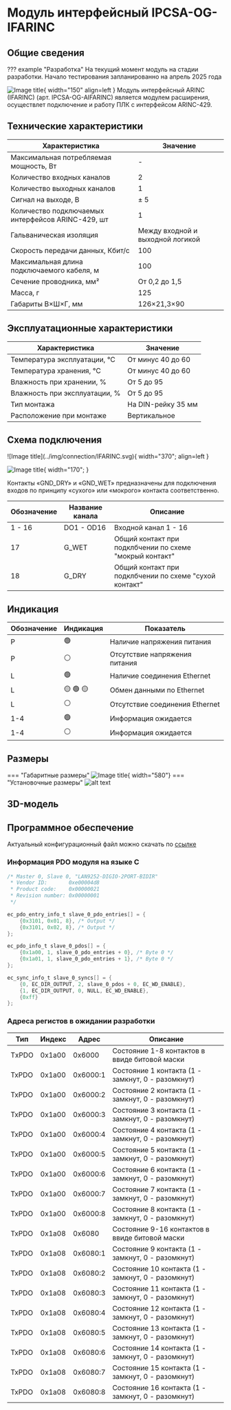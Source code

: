 # Модуль интерфейсный IPCSA-OG-IFARINC

## Общие сведения

??? example "Разработка"
    На текущий момент модуль на стадии разработки. Начало тестирования запланированно на апрель 2025 года 

<div class="grid cards" markdown>

![Image title](../img/modules/IFARINC.png){ width="150" align=left  }
 Модуль интерфейсный ARINC (IFARINC) (арт. IPCSA-OG-AIFARINC) является модулем расширения, осуществлет подключение и работу ПЛК с интерфейсом ARINC-429.
</div>

## Технические характеристики 
| Характеристика                                      | Значение                                       |
|----------------------------------------------------|-----------------------------------------------|
| Максимальная потребляемая мощность, Вт            | -                                             |
| Количество входных каналов                        | 2                                             |
| Количество выходных каналов                       | 1                                             |
| Сигнал на выходе, В                               | ± 5                                           |
| Количество подключаемых интерфейсов ARINC-429, шт | 1                                             |
| Гальваническая изоляция                           | Между входной и выходной логикой              |
| Скорость передачи данных, Кбит/с                  | 100                                           |
| Максимальная длина подключаемого кабеля, м        | 100                                           |
| Сечение проводника, мм²                           | От 0,2 до 1,5                                 |
| Масса, г                                          | 125                                           |
| Габариты В×Ш×Г, мм                                | 126×21,3×90                                   |

## Эксплуатационные характеристики
| Характеристика                   | Значение           |
| -------------------------------- | -                  |
| Температура эксплуатации, °С     | От минус 40 до 60  |
| Температура хранения, °С         | От минус 40 до 60  |
| Влажность при хранении, %	       | От 5 до 95         |
| Влажность при эксплуатации, %    | От 5 до 95         |
| Тип монтажа                      | На DIN-рейку 35 мм |
| Расположение при монтаже         | Вертикальное       |

## Схема подключения
<div class="grid cards" markdown>
![Image title](../img/connection/IFARINC.svg){ width="370"; align=left  }

![Image title](../img/connection/connector_18pin.png){ width="170";  }
</div>

Контакты «GND_DRY» и «GND_WET» предназначены для подключения входов по принципу «сухого» или «мокрого» контакта соответственно.

| Обозначение | Название канала | Описание                       |
|-------------|-----------------|--------------------------------|
| 1 - 16      | DO1 - OD16      | Входной канал 1 - 16          |
| 17          | G_WET             | Общий контакт при подклбчении по схеме "мокрый контакт"|
| 18          | G_DRY            | Общий контакт при подклбчении по схеме "сухой контакт" |

## Индикация
| Обозначение | Индикация | Показатель |
|------------------|----------------------|---------------------------------------|
| P | :green_circle:| Наличие напряжения питания |
| P | :white_circle:| Отсутствие напряжения питания |
| L | :green_circle:| Наличие соединения Ethernet |
| L | :yellow_circle: :green_circle: :yellow_circle: | Обмен данными по Ethernet |
| L | :white_circle:| Отсутствие соединения Ethernet|
| 1-4 | :green_circle:| Информация ожидается  |
| 1-4 | :white_circle:| Информация ожидается  |

## Размеры
=== "Габаритные размеры" 
    ![Image title](../img/dimensions/overall_dimensions_extensions.png){ width="580"}
=== "Установочные размеры"
    ![alt text](../img/dimensions/installation_dimensions.png) 

## 3D-модель
<model-viewer src="https://xn--j1abl.online//img/3d/DI.glb"
alt="3D Model"
auto-rotate
camera-controls
poster="https://xn--j1abl.online//img/3d/posterDI.webp"
camera-orbit="160deg 75deg 348m"
field-of-view="30deg"
exposure="0.5"
style="width: 100%; height: 500px;">
</model-viewer>

## Программное обеспечение
Актуальный конфигурационный файл можно скачать по 
<a href="../../downloads/IPCSA_OG.xml" download>ссылке</a>


### Информация PDO модуля на языке C

``` c title="Ethercat cstruct"
/* Master 0, Slave 0, "LAN9252-DIGIO-2PORT-BIDIR"
 * Vendor ID:       0xe00004d8
 * Product code:    0x00000021
 * Revision number: 0x00000001
 */

ec_pdo_entry_info_t slave_0_pdo_entries[] = {
    {0x3101, 0x01, 8}, /* Output */
    {0x3101, 0x02, 8}, /* Output */
};

ec_pdo_info_t slave_0_pdos[] = {
    {0x1a00, 1, slave_0_pdo_entries + 0}, /* Byte 0 */
    {0x1a01, 1, slave_0_pdo_entries + 1}, /* Byte 0 */
};

ec_sync_info_t slave_0_syncs[] = {
    {0, EC_DIR_OUTPUT, 2, slave_0_pdos + 0, EC_WD_ENABLE},
    {1, EC_DIR_OUTPUT, 0, NULL, EC_WD_ENABLE},
    {0xff}
};
``` 
### Адреса регистов в ожидании разработки
|Тип|Индекс|Адрес|Описание|
|-|-|-|-|
|ТxPDO |0x1a00|0x6000|Состояние 1-8 контактов в ввиде битовой маски|
| TxPDO |0x1a00|0x6000:1| Состояние 1 контакта (1 - замкнут, 0 - разомкнут)|
| TxPDO |0x1a00|0x6000:2| Состояние 2 контакта (1 - замкнут, 0 - разомкнут)|
| TxPDO |0x1a00|0x6000:3| Состояние 3 контакта (1 - замкнут, 0 - разомкнут)|
| TxPDO |0x1a00|0x6000:4| Состояние 4 контакта (1 - замкнут, 0 - разомкнут)|
| TxPDO |0x1a00|0x6000:5| Состояние 5 контакта (1 - замкнут, 0 - разомкнут)|
| TxPDO |0x1a00|0x6000:6| Состояние 6 контакта (1 - замкнут, 0 - разомкнут)|
| TxPDO |0x1a00|0x6000:7| Состояние 7 контакта (1 - замкнут, 0 - разомкнут)|
| TxPDO |0x1a00|0x6000:8| Состояние 8 контакта (1 - замкнут, 0 - разомкнут)|
| TxPDO |0x1a08|0x6080| Состояние 9-16 контактов в ввиде битовой маски|
| TxPDO |0x1a08|0x6080:1| Состояние 9 контакта (1 - замкнут, 0 - разомкнут)|
| TxPDO |0x1a08|0x6080:2| Состояние 10 контакта (1 - замкнут, 0 - разомкнут)|
| TxPDO |0x1a08|0x6080:3| Состояние 11 контакта (1 - замкнут, 0 - разомкнут)|
| TxPDO |0x1a08|0x6080:4| Состояние 12 контакта (1 - замкнут, 0 - разомкнут)|
| TxPDO |0x1a08|0x6080:5| Состояние 13 контакта (1 - замкнут, 0 - разомкнут)|
| TxPDO |0x1a08|0x6080:6| Состояние 14 контакта (1 - замкнут, 0 - разомкнут)|
| TxPDO |0x1a08|0x6080:7| Состояние 15 контакта (1 - замкнут, 0 - разомкнут)|
| TxPDO |0x1a08|0x6080:8| Состояние 16 контакта (1 - замкнут, 0 - разомкнут)|



